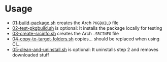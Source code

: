 # Usage

- [01-build-package.sh](01-build-package.sh) creates the Arch `PKGBUILD` file
- [02-test-pkgbuild.sh](02-test-pkgbuild.sh) is optional: It installs the package locally for testing
- [03-create-srcinfo.sh](03-create-srcinfo.sh) creates the Arch `.SRCINFO` file
- [04-copy-to-target-folders.sh](04-copy-to-target-folders.sh) copies... should be replaced when using CI...
- [05-clean-and-uninstall.sh](05-clean-and-uninstall.sh) is optional: It uninstalls step 2 and removes downloaded stuff

